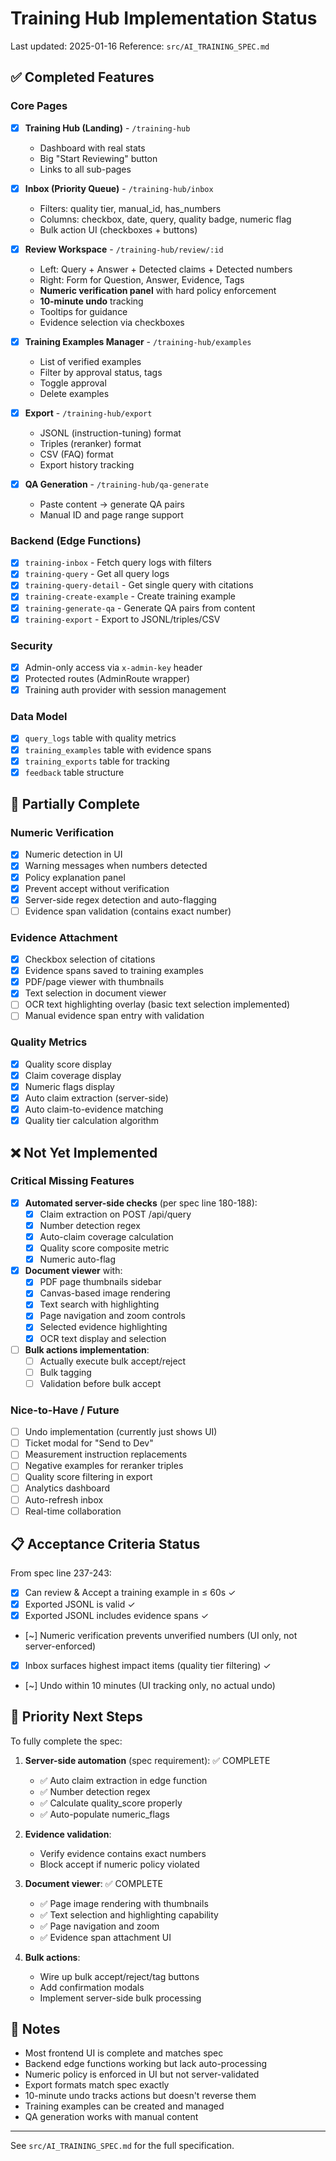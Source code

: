 # Training Hub Implementation Status

Last updated: 2025-01-16
Reference: `src/AI_TRAINING_SPEC.md`

## ✅ Completed Features

### Core Pages
- [x] **Training Hub (Landing)** - `/training-hub`
  - Dashboard with real stats
  - Big "Start Reviewing" button
  - Links to all sub-pages
  
- [x] **Inbox (Priority Queue)** - `/training-hub/inbox`
  - Filters: quality tier, manual_id, has_numbers
  - Columns: checkbox, date, query, quality badge, numeric flag
  - Bulk action UI (checkboxes + buttons)
  
- [x] **Review Workspace** - `/training-hub/review/:id`
  - Left: Query + Answer + Detected claims + Detected numbers
  - Right: Form for Question, Answer, Evidence, Tags
  - **Numeric verification panel** with hard policy enforcement
  - **10-minute undo** tracking
  - Tooltips for guidance
  - Evidence selection via checkboxes
  
- [x] **Training Examples Manager** - `/training-hub/examples`
  - List of verified examples
  - Filter by approval status, tags
  - Toggle approval
  - Delete examples
  
- [x] **Export** - `/training-hub/export`
  - JSONL (instruction-tuning) format
  - Triples (reranker) format
  - CSV (FAQ) format
  - Export history tracking
  
- [x] **QA Generation** - `/training-hub/qa-generate`
  - Paste content → generate QA pairs
  - Manual ID and page range support

### Backend (Edge Functions)
- [x] `training-inbox` - Fetch query logs with filters
- [x] `training-query` - Get all query logs
- [x] `training-query-detail` - Get single query with citations
- [x] `training-create-example` - Create training example
- [x] `training-generate-qa` - Generate QA pairs from content
- [x] `training-export` - Export to JSONL/triples/CSV

### Security
- [x] Admin-only access via `x-admin-key` header
- [x] Protected routes (AdminRoute wrapper)
- [x] Training auth provider with session management

### Data Model
- [x] `query_logs` table with quality metrics
- [x] `training_examples` table with evidence spans
- [x] `training_exports` table for tracking
- [x] `feedback` table structure

## 🚧 Partially Complete

### Numeric Verification
- [x] Numeric detection in UI
- [x] Warning messages when numbers detected
- [x] Policy explanation panel
- [x] Prevent accept without verification
- [x] Server-side regex detection and auto-flagging
- [ ] Evidence span validation (contains exact number)

### Evidence Attachment
- [x] Checkbox selection of citations
- [x] Evidence spans saved to training examples
- [x] PDF/page viewer with thumbnails
- [x] Text selection in document viewer
- [ ] OCR text highlighting overlay (basic text selection implemented)
- [ ] Manual evidence span entry with validation

### Quality Metrics
- [x] Quality score display
- [x] Claim coverage display  
- [x] Numeric flags display
- [x] Auto claim extraction (server-side)
- [x] Auto claim-to-evidence matching
- [x] Quality tier calculation algorithm

## ❌ Not Yet Implemented

### Critical Missing Features
- [x] **Automated server-side checks** (per spec line 180-188):
  - [x] Claim extraction on POST /api/query
  - [x] Number detection regex
  - [x] Auto-claim coverage calculation
  - [x] Quality score composite metric
  - [x] Numeric auto-flag

- [x] **Document viewer** with:
  - [x] PDF page thumbnails sidebar
  - [x] Canvas-based image rendering
  - [x] Text search with highlighting
  - [x] Page navigation and zoom controls
  - [x] Selected evidence highlighting
  - [x] OCR text display and selection

- [ ] **Bulk actions implementation**:
  - [ ] Actually execute bulk accept/reject
  - [ ] Bulk tagging
  - [ ] Validation before bulk accept

### Nice-to-Have / Future
- [ ] Undo implementation (currently just shows UI)
- [ ] Ticket modal for "Send to Dev"
- [ ] Measurement instruction replacements
- [ ] Negative examples for reranker triples
- [ ] Quality score filtering in export
- [ ] Analytics dashboard
- [ ] Auto-refresh inbox
- [ ] Real-time collaboration

## 📋 Acceptance Criteria Status

From spec line 237-243:

- [x] Can review & Accept a training example in ≤ 60s ✓
- [x] Exported JSONL is valid ✓
- [x] Exported JSONL includes evidence spans ✓
- [~] Numeric verification prevents unverified numbers (UI only, not server-enforced)
- [x] Inbox surfaces highest impact items (quality tier filtering) ✓
- [~] Undo within 10 minutes (UI tracking only, no actual undo)

## 🎯 Priority Next Steps

To fully complete the spec:

1. **Server-side automation** (spec requirement): ✅ COMPLETE
   - ✅ Auto claim extraction in edge function
   - ✅ Number detection regex
   - ✅ Calculate quality_score properly
   - ✅ Auto-populate numeric_flags

2. **Evidence validation**:
   - Verify evidence contains exact numbers
   - Block accept if numeric policy violated

3. **Document viewer**: ✅ COMPLETE
   - ✅ Page image rendering with thumbnails
   - ✅ Text selection and highlighting capability
   - ✅ Page navigation and zoom
   - ✅ Evidence span attachment UI

4. **Bulk actions**:
   - Wire up bulk accept/reject/tag buttons
   - Add confirmation modals
   - Implement server-side bulk processing

## 📝 Notes

- Most frontend UI is complete and matches spec
- Backend edge functions working but lack auto-processing
- Numeric policy is enforced in UI but not server-validated
- Export formats match spec exactly
- 10-minute undo tracks actions but doesn't reverse them
- Training examples can be created and managed
- QA generation works with manual content

---

See `src/AI_TRAINING_SPEC.md` for the full specification.
